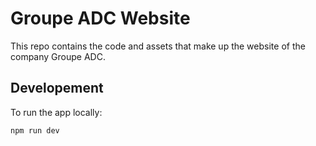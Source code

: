 # Groupe ADC Website

This repo contains the code and assets that make up the website of the company Groupe ADC.

## Developement

To run the app locally:

```bash
npm run dev
```
